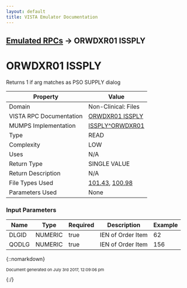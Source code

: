 ```yaml
---
layout: default
title: VISTA Emulator Documentation
---
```


## [Emulated RPCs](TableOfContents) &#8594; ORWDXR01 ISSPLY
# ORWDXR01 ISSPLY

Returns 1 if arg matches as PSO SUPPLY dialog

Property | Value
--- | ---
Domain | Non-Clinical: Files
VISTA RPC Documentation | [ORWDXR01 ISSPLY](../VISTARPC/ORWDXR01_ISSPLY)
MUMPS Implementation | [ISSPLY^ORWDXR01](http://code.osehra.org/dox/Routine_ORWDXR01_source.html)
Type | READ
Complexity | LOW
Uses | N/A
Return Type | SINGLE VALUE
Return Description | N/A
File Types Used | [101.43](../VDM/Orderable_Items-101_43), [100.98](../VDM/Display_Group-100_98)
Parameters Used | None


### Input Parameters

Name | Type | Required | Description | Example
--- | --- | --- | --- | ---
DLGID | NUMERIC | true | IEN of Order Item | 62
QODLG | NUMERIC | true | IEN of Order Item | 156

{::nomarkdown} <br/><p style="font-size: 11px">Document generated on July 3rd 2017, 12:09:06 pm</p>{:/}